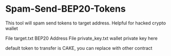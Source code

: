 # Spam-Send-BEP20-Tokens
This tool will spam send tokens to target address. Helpful for hacked crypto wallet

File target.txt BEP20 Address
File private_key.txt wallet private key here

default token to transfer is CAKE, you can replace with other contract
